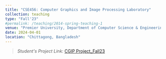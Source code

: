 ```yaml
---
title: "CSE456: Computer Graphics and Image Processing Laboratory"
collection: teaching
type: "Fall'23"
#permalink: /teaching/2014-spring-teaching-1
venue: "Premier University, Department of Computer Science & Engineering"
date: 2024-04-01
location: "Chittagong, Bangladesh"
---
```


>*Student's Project Link:* [CGIP Project_Fall23](https://www.youtube.com/@CGIPLiveProjects/videos)